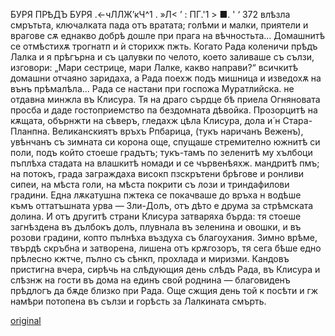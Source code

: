 ﻿
БУРЯ ПРѢДЪ БУРЯ
.<-чЛЛЖ’кЧ^1 . »Л<	’ : ПГ.'1 > ■. ' ‘
372
влѣзла смрътьта, ключалката пада отъ вратата; голѣми и малки, приятели и врагове сѫ еднакво добрѣ дошле при прага на вѣчностьта... Домашнитѣ се отмѣстихѫ трогнатп и ѝ сторихж пжть. Когато Рада коленичи прѣдъ Лалка и я прѣгърна и съ цалувки по челото, което заливаше съ сълзи, изговори: „Мари сестрице, мари Лалке, какво направи?“ всичкитѣ домашни отчаяно заридаха, а Рада поехж подъ мишница и изведохѫ на вънъ прѣмалѣла...
Рада се настани при госпожа Муратлийска. не отдавна минжла въ Клисура. Тя на драго сърдце бѣ приела Огняновата просба и даде гостоприемство па бездомната дѣвойка.
Прозорцитѣ на кѫщата, обърнжти на сѣверъ, гледахж цѣла Клисура, дола и́ н Стара-Планпна. Великанскиятъ връхъ Рпбарица, (тукъ наричанъ Веженъ), увѣнчанъ съ зимната си корона още, спущаше стремително южнитѣ си поли, подъ който стоеше градътъ; тукъ-тамъ по зеленитѣ му хълбоци пъплѣха стадата на влашкитѣ номади и се чървенѣяхж. мандритѣ пмъ; на потокъ, града заграждаха високп пзскрътени брѣгове и ронливи сипеи, на мѣста голи, на мѣста покрити съ лози и триндафилови градини. Една лѫкатушна пжтека се покачваше до връха н водѣше къмъ оттатъшната урва — Зли-Долъ, отъ дѣто е друма за стрѣмската долина. И отъ другитѣ страни Клисура затваряха бърда: тя стоеше загнѣздена въ дълбокъ долъ, плувнала въ зеленина и овошки, и въ розови градини, копто пълнѣха въздуха съ благоухания. Зимно врѣме, твърдѣ скръбна и затворена, лишена отъ крѫгозоръ, тя сега бѣше едно прѣлесно кжтче, пълно съ сѣнкп, прохлада и миризми.
Кандовъ пристигна вчера, сирѣчь на слѣдующия день слѣдъ Рада, въ Клисура и слѣзнж на гости въ дома на единъ свой роднина — благовиденъ прѣдлогъ да бѫде близко при Рада. Още сжщия день той к посѣти и гж намѣри потопена въ сълзи и горѣсть за Лалкината смърть.

[original](images/415.jpg)